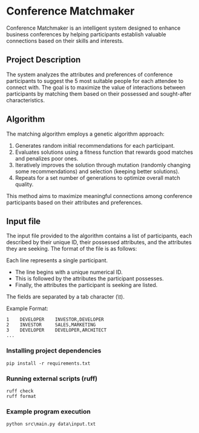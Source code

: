 # Conference Matchmaker

Conference Matchmaker is an intelligent system designed to enhance business conferences by helping participants establish valuable connections based on their skills and interests.

## Project Description

The system analyzes the attributes and preferences of conference participants to suggest the 5 most suitable people for each attendee to connect with. The goal is to maximize the value of interactions between participants by matching them based on their possessed and sought-after characteristics.

## Algorithm

The matching algorithm employs a genetic algorithm approach:

1. Generates random initial recommendations for each participant.
2. Evaluates solutions using a fitness function that rewards good matches and penalizes poor ones.
3. Iteratively improves the solution through mutation (randomly changing some recommendations) and selection (keeping better solutions).
4. Repeats for a set number of generations to optimize overall match quality.

This method aims to maximize meaningful connections among conference participants based on their attributes and preferences.

## Input file

The input file provided to the algorithm contains a list of 
participants, each described by their unique ID, their possessed attributes, and the attributes they are seeking. The format of the file is as follows:

Each line represents a single participant.
- The line begins with a unique numerical ID.
- This is followed by the attributes the participant possesses.
- Finally, the attributes the participant is seeking are listed.

The fields are separated by a tab character (\t). 

Example Format:
```
1    DEVELOPER    INVESTOR,DEVELOPER
2    INVESTOR     SALES,MARKETING
3    DEVELOPER    DEVELOPER,ARCHITECT
...
```



### Installing project dependencies 
```
pip install -r requirements.txt
```
### Running external scripts (ruff)
```
ruff check 
ruff format
```
### Example program execution
```
python src\main.py data\input.txt
```
